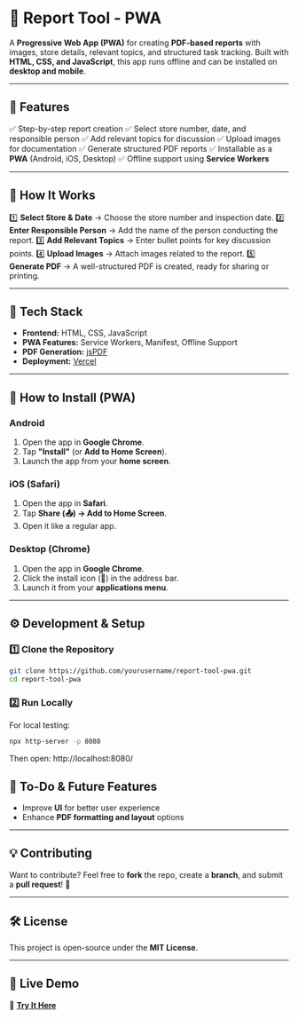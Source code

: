 # 📌 Report Tool - PWA

A **Progressive Web App (PWA)** for creating **PDF-based reports** with images, store details, relevant topics, and structured task tracking. Built with **HTML, CSS, and JavaScript**, this app runs offline and can be installed on **desktop and mobile**.

---

## 🚀 Features
✅ Step-by-step report creation
✅ Select store number, date, and responsible person
✅ Add relevant topics for discussion
✅ Upload images for documentation
✅ Generate structured PDF reports
✅ Installable as a **PWA** (Android, iOS, Desktop)
✅ Offline support using **Service Workers**

---

## 📸 How It Works

1️⃣ **Select Store & Date** → Choose the store number and inspection date.
2️⃣ **Enter Responsible Person** → Add the name of the person conducting the report.
3️⃣ **Add Relevant Topics** → Enter bullet points for key discussion points.
4️⃣ **Upload Images** → Attach images related to the report.
5️⃣ **Generate PDF** → A well-structured PDF is created, ready for sharing or printing.

---

## 🔧 Tech Stack

- **Frontend:** HTML, CSS, JavaScript
- **PWA Features:** Service Workers, Manifest, Offline Support
- **PDF Generation:** [jsPDF](https://github.com/parallax/jsPDF)
- **Deployment:** [Vercel](https://vercel.com/)

---

## 📲 How to Install (PWA)

### **Android**
1. Open the app in **Google Chrome**.
2. Tap **"Install"** (or **Add to Home Screen**).
3. Launch the app from your **home screen**.

### **iOS (Safari)**
1. Open the app in **Safari**.
2. Tap **Share (📤) → Add to Home Screen**.
3. Open it like a regular app.

### **Desktop (Chrome)**
1. Open the app in **Google Chrome**.
2. Click the install icon (📌) in the address bar.
3. Launch it from your **applications menu**.

---

## ⚙️ Development & Setup

### **1️⃣ Clone the Repository**

```bash
git clone https://github.com/yourusername/report-tool-pwa.git
cd report-tool-pwa
```

### **2️⃣ Run Locally**
For local testing:

```bash
npx http-server -p 8080
```
Then open: http://localhost:8080/

## 🎯 To-Do & Future Features

- Improve **UI** for better user experience
- Enhance **PDF formatting and layout** options

---

## 💡 Contributing

Want to contribute? Feel free to **fork** the repo, create a **branch**, and submit a **pull request**! 🚀

---

## 🛠️ License

This project is open-source under the **MIT License**.

---

## 📍 Live Demo

🚀 **[Try It Here](https://pdf-report-tool.vercel.app/)**
